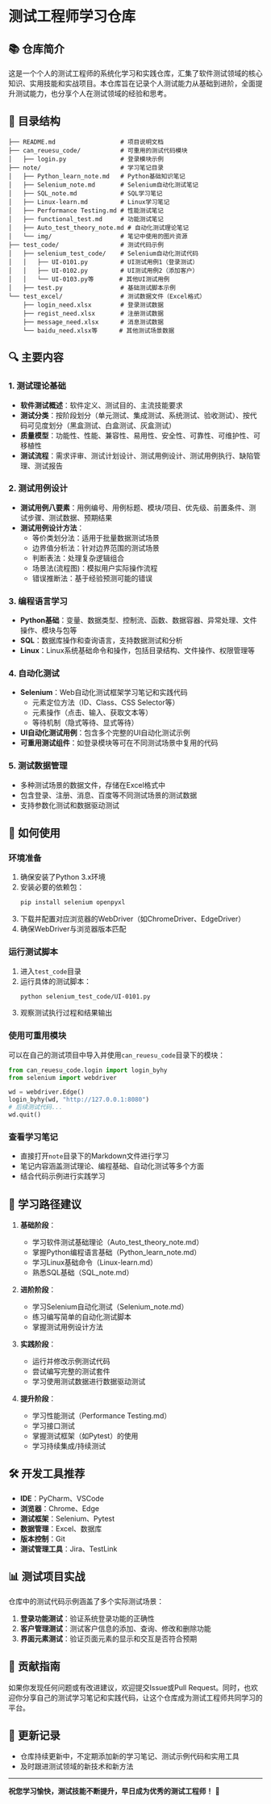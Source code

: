 # 测试工程师学习仓库

## 📚 仓库简介

这是一个个人的测试工程师的系统化学习和实践仓库，汇集了软件测试领域的核心知识、实用技能和实战项目。本仓库旨在记录个人测试能力从基础到进阶，全面提升测试能力，也分享个人在测试领域的经验和思考。

## 📁 目录结构

```
├── README.md                  # 项目说明文档
├── can_reuesu_code/           # 可重用的测试代码模块
│   ├── login.py               # 登录模块示例
├── note/                      # 学习笔记目录
│   ├── Python_learn_note.md   # Python基础知识笔记
│   ├── Selenium_note.md       # Selenium自动化测试笔记
│   ├── SQL_note.md            # SQL学习笔记
│   ├── Linux-learn.md         # Linux学习笔记
│   ├── Performance Testing.md # 性能测试笔记
│   ├── functional_test.md     # 功能测试笔记
│   ├── Auto_test_theory_note.md # 自动化测试理论笔记
│   └── img/                   # 笔记中使用的图片资源
├── test_code/                 # 测试代码示例
│   ├── selenium_test_code/    # Selenium自动化测试代码
│   │   ├── UI-0101.py         # UI测试用例1（登录测试）
│   │   ├── UI-0102.py         # UI测试用例2（添加客户）
│   │   └── UI-0103.py等       # 其他UI测试用例
│   ├── test.py                # 基础测试脚本示例
└── test_excel/                # 测试数据文件（Excel格式）
    ├── login_need.xlsx        # 登录测试数据
    ├── regist_need.xlsx       # 注册测试数据
    ├── message_need.xlsx      # 消息测试数据
    └── baidu_need.xlsx等      # 其他测试场景数据
```

## 🔍 主要内容

### 1. 测试理论基础

- **软件测试概述**：软件定义、测试目的、主流技能要求
- **测试分类**：按阶段划分（单元测试、集成测试、系统测试、验收测试）、按代码可见度划分（黑盒测试、白盒测试、灰盒测试）
- **质量模型**：功能性、性能、兼容性、易用性、安全性、可靠性、可维护性、可移植性
- **测试流程**：需求评审、测试计划设计、测试用例设计、测试用例执行、缺陷管理、测试报告

### 2. 测试用例设计

- **测试用例八要素**：用例编号、用例标题、模块/项目、优先级、前置条件、测试步骤、测试数据、预期结果
- **测试用例设计方法**：
  - 等价类划分法：适用于批量数据测试场景
  - 边界值分析法：针对边界范围的测试场景
  - 判断表法：处理复杂逻辑组合
  - 场景法(流程图)：模拟用户实际操作流程
  - 错误推断法：基于经验预测可能的错误

### 3. 编程语言学习

- **Python基础**：变量、数据类型、控制流、函数、数据容器、异常处理、文件操作、模块与包等
- **SQL**：数据库操作和查询语言，支持数据测试和分析
- **Linux**：Linux系统基础命令和操作，包括目录结构、文件操作、权限管理等

### 4. 自动化测试

- **Selenium**：Web自动化测试框架学习笔记和实践代码
  - 元素定位方法（ID、Class、CSS Selector等）
  - 元素操作（点击、输入、获取文本等）
  - 等待机制（隐式等待、显式等待）
- **UI自动化测试用例**：包含多个完整的UI自动化测试示例
- **可重用测试组件**：如登录模块等可在不同测试场景中复用的代码

### 5. 测试数据管理

- 多种测试场景的数据文件，存储在Excel格式中
- 包含登录、注册、消息、百度等不同测试场景的测试数据
- 支持参数化测试和数据驱动测试

## 🚀 如何使用

### 环境准备

1. 确保安装了Python 3.x环境
2. 安装必要的依赖包：
   ```bash
   pip install selenium openpyxl
   ```
3. 下载并配置对应浏览器的WebDriver（如ChromeDriver、EdgeDriver）
4. 确保WebDriver与浏览器版本匹配

### 运行测试脚本

1. 进入`test_code`目录
2. 运行具体的测试脚本：
   ```bash
   python selenium_test_code/UI-0101.py
   ```
3. 观察测试执行过程和结果输出

### 使用可重用模块

可以在自己的测试项目中导入并使用`can_reuesu_code`目录下的模块：

```python
from can_reuesu_code.login import login_byhy
from selenium import webdriver

wd = webdriver.Edge()
login_byhy(wd, "http://127.0.0.1:8080")
# 后续测试代码...
wd.quit()
```

### 查看学习笔记

- 直接打开`note`目录下的Markdown文件进行学习
- 笔记内容涵盖测试理论、编程基础、自动化测试等多个方面
- 结合代码示例进行实践学习

## 📝 学习路径建议

1. **基础阶段**：
   - 学习软件测试基础理论（Auto_test_theory_note.md）
   - 掌握Python编程语言基础（Python_learn_note.md）
   - 学习Linux基础命令（Linux-learn.md）
   - 熟悉SQL基础（SQL_note.md）

2. **进阶阶段**：
   - 学习Selenium自动化测试（Selenium_note.md）
   - 练习编写简单的自动化测试脚本
   - 掌握测试用例设计方法

3. **实践阶段**：
   - 运行并修改示例测试代码
   - 尝试编写完整的测试套件
   - 学习使用测试数据进行数据驱动测试

4. **提升阶段**：
   - 学习性能测试（Performance Testing.md）
   - 学习接口测试
   - 掌握测试框架（如Pytest）的使用
   - 学习持续集成/持续测试

## 🛠️ 开发工具推荐

- **IDE**：PyCharm、VSCode
- **浏览器**：Chrome、Edge
- **测试框架**：Selenium、Pytest
- **数据管理**：Excel、数据库
- **版本控制**：Git
- **测试管理工具**：Jira、TestLink

## 📊 测试项目实战

仓库中的测试代码示例涵盖了多个实际测试场景：

1. **登录功能测试**：验证系统登录功能的正确性
2. **客户管理测试**：测试客户信息的添加、查询、修改和删除功能
3. **界面元素测试**：验证页面元素的显示和交互是否符合预期

## 🤝 贡献指南

如果你发现任何问题或有改进建议，欢迎提交Issue或Pull Request。同时，也欢迎你分享自己的测试学习笔记和实践代码，让这个仓库成为测试工程师共同学习的平台。

## 📅 更新记录

- 仓库持续更新中，不定期添加新的学习笔记、测试示例代码和实用工具
- 及时跟进测试领域的新技术和新方法

---

**祝您学习愉快，测试技能不断提升，早日成为优秀的测试工程师！** 🎉
